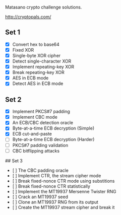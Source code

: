 Matasano crypto challenge solutions.

http://cryptopals.com/

## Set 1

  - [X] Convert hex to base64
  - [X] Fixed XOR
  - [X] Single-byte XOR cipher
  - [X] Detect single-character XOR
  - [X] Implement repeating-key XOR
  - [X] Break repeating-key XOR
  - [X] AES in ECB mode
  - [X] Detect AES in ECB mode

## Set 2

  - [X] Implement PKCS#7 padding
  - [X] Implement CBC mode
  - [X] An ECB/CBC detection oracle
  - [X] Byte-at-a-time ECB decryption (Simple)
  - [X] ECB cut-and-paste
  - [ ] Byte-at-a-time ECB decryption (Harder)
  - [ ] PKCS#7 padding validation
  - [ ] CBC bitflipping attacks

## Set 3

  - [ ] The CBC padding oracle
  - [ ] Implement CTR, the stream cipher mode
  - [ ] Break fixed-nonce CTR mode using substitions
  - [ ] Break fixed-nonce CTR statistically
  - [ ] Implement the MT19937 Mersenne Twister RNG
  - [ ] Crack an MT19937 seed
  - [ ] Clone an MT19937 RNG from its output
  - [ ] Create the MT19937 stream cipher and break it
